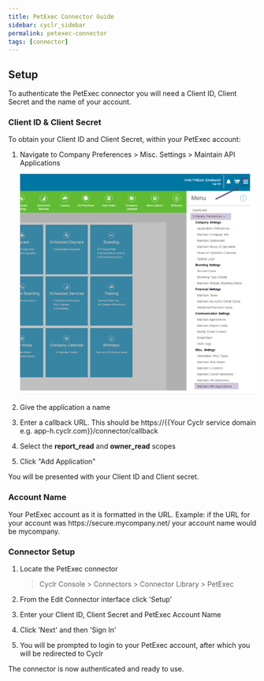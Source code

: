 ```yaml
---
title: PetExec Connector Guide
sidebar: cyclr_sidebar
permalink: petexec-connector
tags: [connector]
---
```


## Setup

To authenticate the PetExec connector you will need a Client ID, Client Secret and the name of your account.

### Client ID & Client Secret

To obtain your Client ID and Client Secret, within your PetExec account:

1. Navigate to Company Preferences > Misc. Settings > Maintain API Applications

   ![petexec portal](./images/petexec_img_1.png)

2. Give the application a name

3. Enter a callback URL. This should be https://{{Your Cyclr service domain e.g. <span>app-h.cyclr.</span>com}}/connector/callback

4. Select the **report_read** and **owner_read** scopes

5. Click "Add Application"

You will be presented with your Client ID and Client secret.

### Account Name

Your PetExec account as it is formatted in the URL. Example: if the URL for your account was https://<span>secure.mycompany.</span>net/ your account name would be mycompany.

### Connector Setup

1. Locate the PetExec connector

   > Cyclr Console > Connectors > Connector Library > PetExec

2. From the Edit Connector interface click 'Setup'

3. Enter your Client ID, Client Secret and PetExec Account Name

4. Click 'Next' and then 'Sign In'

5. You will be prompted to login to your PetExec account, after which you will be redirected to Cyclr

The connector is now authenticated and ready to use.
